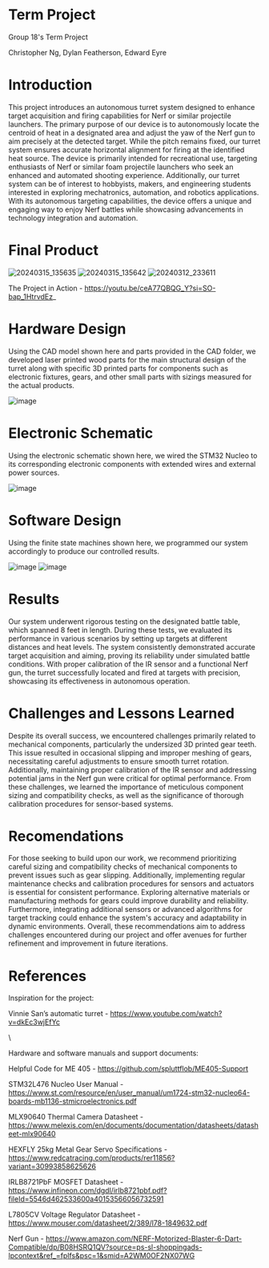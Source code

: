 # Term Project
 Group 18's Term Project
 
 Christopher Ng, Dylan Featherson, Edward Eyre


# Introduction
This project introduces an autonomous turret system designed to enhance target acquisition and firing capabilities for Nerf or similar projectile launchers. The primary purpose of our device is to autonomously locate the centroid of heat in a designated area and adjust the yaw of the Nerf gun to aim precisely at the detected target. While the pitch remains fixed, our turret system ensures accurate horizontal alignment for firing at the identified heat source. The device is primarily intended for recreational use, targeting enthusiasts of Nerf or similar foam projectile launchers who seek an enhanced and automated shooting experience. Additionally, our turret system can be of interest to hobbyists, makers, and engineering students interested in exploring mechatronics, automation, and robotics applications. With its autonomous targeting capabilities, the device offers a unique and engaging way to enjoy Nerf battles while showcasing advancements in technology integration and automation.

# Final Product
![20240315_135635](https://github.com/Cadre1/Term-Project/assets/55156855/13e64ac5-0520-4c69-b7a5-7084ba4032b9)
![20240315_135642](https://github.com/Cadre1/Term-Project/assets/55156855/f875bbc5-17c6-4bc6-b902-88512c888c7d)
![20240312_233611](https://github.com/Cadre1/Term-Project/assets/55156855/3b1dd39f-36ef-4f7a-80c1-1240762ae399)


The Project in Action - https://youtu.be/ceA77QBQG_Y?si=SO-bap_1HtrvdEz_

# Hardware Design
Using the CAD model shown here and parts provided in the CAD folder, we developed laser printed wood parts for the main structural design of the turret along with specific 3D printed parts for components such as electronic fixtures, gears, and other small parts with sizings measured for the actual products. 

![image](https://github.com/Cadre1/Term-Project/assets/156386309/14a63418-f225-4f98-84ee-75bd75f43966)


# Electronic Schematic
Using the electronic schematic shown here, we wired the STM32 Nucleo to its corresponding electronic components with extended wires and external power sources.

![image](https://github.com/Cadre1/Term-Project/assets/156386309/85fd8def-7f5e-48b9-8cd7-d34d9cd2ef06)

# Software Design
Using the finite state machines shown here, we programmed our system accordingly to produce our controlled results.

![image](https://github.com/Cadre1/Term-Project/assets/55156855/35797bbd-3ab6-4ab8-95d5-6899b830bee7)
![image](https://github.com/Cadre1/Term-Project/assets/55156855/cc1501a2-59ac-47d4-a599-750216bdc687)

# Results
Our system underwent rigorous testing on the designated battle table, which spanned 8 feet in length. During these tests, we evaluated its performance in various scenarios by setting up targets at different distances and heat levels. The system consistently demonstrated accurate target acquisition and aiming, proving its reliability under simulated battle conditions. With proper calibration of the IR sensor and a functional Nerf gun, the turret successfully located and fired at targets with precision, showcasing its effectiveness in autonomous operation.

# Challenges and Lessons Learned
Despite its overall success, we encountered challenges primarily related to mechanical components, particularly the undersized 3D printed gear teeth. This issue resulted in occasional slipping and improper meshing of gears, necessitating careful adjustments to ensure smooth turret rotation. Additionally, maintaining proper calibration of the IR sensor and addressing potential jams in the Nerf gun were critical for optimal performance. From these challenges, we learned the importance of meticulous component sizing and compatibility checks, as well as the significance of thorough calibration procedures for sensor-based systems.

# Recomendations
For those seeking to build upon our work, we recommend prioritizing careful sizing and compatibility checks of mechanical components to prevent issues such as gear slipping. Additionally, implementing regular maintenance checks and calibration procedures for sensors and actuators is essential for consistent performance. Exploring alternative materials or manufacturing methods for gears could improve durability and reliability. Furthermore, integrating additional sensors or advanced algorithms for target tracking could enhance the system's accuracy and adaptability in dynamic environments. Overall, these recommendations aim to address challenges encountered during our project and offer avenues for further refinement and improvement in future iterations.

# References
Inspiration for the project: 

Vinnie San’s automatic turret - https://www.youtube.com/watch?v=dkEc3wjEfYc

\

Hardware and software manuals and support documents:

Helpful Code for ME 405 - https://github.com/spluttflob/ME405-Support

STM32L476 Nucleo User Manual - https://www.st.com/resource/en/user_manual/um1724-stm32-nucleo64-boards-mb1136-stmicroelectronics.pdf

MLX90640 Thermal Camera Datasheet - https://www.melexis.com/en/documents/documentation/datasheets/datasheet-mlx90640

HEXFLY 25kg Metal Gear Servo Specifications - https://www.redcatracing.com/products/rer11856?variant=30993858625626

IRLB8721PbF MOSFET Datasheet - https://www.infineon.com/dgdl/irlb8721pbf.pdf?fileId=5546d462533600a40153566056732591

L7805CV Voltage Regulator Datasheet - https://www.mouser.com/datasheet/2/389/l78-1849632.pdf

Nerf Gun - https://www.amazon.com/NERF-Motorized-Blaster-6-Dart-Compatible/dp/B08HSRQ1QV?source=ps-sl-shoppingads-lpcontext&ref_=fplfs&psc=1&smid=A2WM0OF2NX07WG
